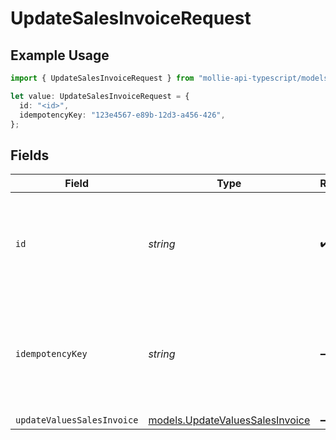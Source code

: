 # UpdateSalesInvoiceRequest

## Example Usage

```typescript
import { UpdateSalesInvoiceRequest } from "mollie-api-typescript/models/operations";

let value: UpdateSalesInvoiceRequest = {
  id: "<id>",
  idempotencyKey: "123e4567-e89b-12d3-a456-426",
};
```

## Fields

| Field                                                                            | Type                                                                             | Required                                                                         | Description                                                                      | Example                                                                          |
| -------------------------------------------------------------------------------- | -------------------------------------------------------------------------------- | -------------------------------------------------------------------------------- | -------------------------------------------------------------------------------- | -------------------------------------------------------------------------------- |
| `id`                                                                             | *string*                                                                         | :heavy_check_mark:                                                               | Provide the ID of the item you want to perform this operation on.                |                                                                                  |
| `idempotencyKey`                                                                 | *string*                                                                         | :heavy_minus_sign:                                                               | A unique key to ensure idempotent requests. This key should be a UUID v4 string. | 123e4567-e89b-12d3-a456-426                                                      |
| `updateValuesSalesInvoice`                                                       | [models.UpdateValuesSalesInvoice](../../models/updatevaluessalesinvoice.md)      | :heavy_minus_sign:                                                               | N/A                                                                              |                                                                                  |